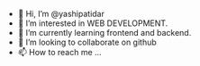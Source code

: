 - 👋 Hi, I’m @yashipatidar
- 👀 I’m interested in WEB DEVELOPMENT.
- 🌱 I’m currently learning frontend and backend.
- 💞️ I’m looking to collaborate on github
- 📫 How to reach me ...

<!---
yashipatidar/yashipatidar is a ✨ special ✨ repository because its `README.md` (this file) appears on your GitHub profile.
You can click the Preview link to take a look at your changes.
--->
